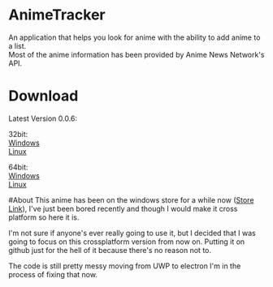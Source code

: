 # AnimeTracker
An application that helps you look for anime with the ability to add anime to a list.  
Most of the anime information has been provided by Anime News Network's API.

# Download
Latest Version 0.0.6:

32bit:  
  [Windows](http://myanimetracker.com/downloads/AnimeTracker-0.0.6-ia32-win.7z)  
  [Linux](http://myanimetracker.com/downloads/AnimeTracker-0.0.6-ia32-linux.7z)  

64bit:  
  [Windows](http://myanimetracker.com/downloads/AnimeTracker-0.0.6-win.7z)  
  [Linux](http://myanimetracker.com/downloads/AnimeTracker-0.0.6-linux.7z)  

#About
This anime has been on the windows store for a while now ([Store Link](https://www.microsoft.com/en-us/store/apps/anime-tracker/9nblggh2rfwg)), I've just been bored recently and though I would make it cross platform so here it is.

I'm not sure if anyone's ever really going to use it, but I decided that I was going to focus on this crossplatform version from now on. Putting it on github just for the hell of it because there's no reason not to.

The code is still pretty messy moving from UWP to electron I'm in the process of fixing that now.
